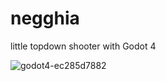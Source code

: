 # negghia
little topdown shooter with Godot 4

![godot4-ec285d7882](https://user-images.githubusercontent.com/248805/202240003-b17aec66-fcb1-48aa-86c7-1e592ce7c73c.gif)
